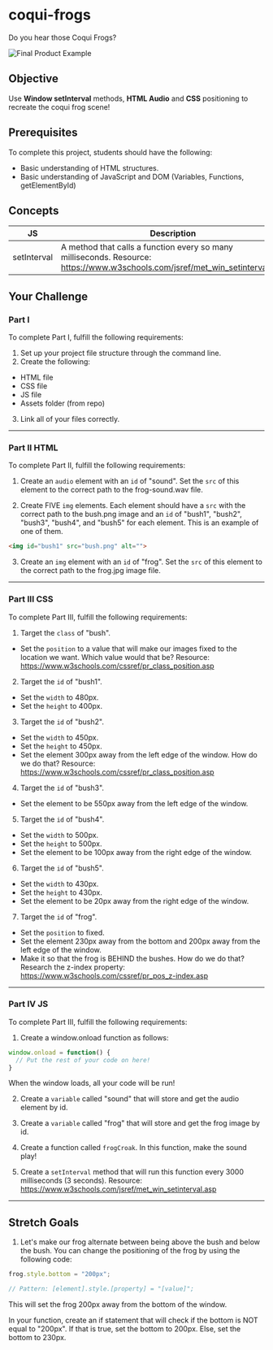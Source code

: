 # coqui-frogs

Do you hear those Coqui Frogs?

![Final Product Example](https://github.com/junior-devleague/coqui-frogs/blob/master/assets/example.png)

## Objective

Use **Window setInterval** methods, **HTML Audio** and **CSS** positioning to recreate the coqui frog scene!

## Prerequisites

To complete this project, students should have the following:
* Basic understanding of HTML structures.
* Basic understanding of JavaScript and DOM (Variables, Functions, getElementById)

## Concepts

JS | Description
---| -----------
setInterval | A method that calls a function every so many milliseconds. Resource: https://www.w3schools.com/jsref/met_win_setinterval.asp

## Your Challenge

### Part I

To complete Part I, fulfill the following requirements:
1. Set up your project file structure through the command line.
2. Create the following:
* HTML file
* CSS file
* JS file
* Assets folder (from repo)
3. Link all of your files correctly.

---

### Part II HTML

To complete Part II, fulfill the following requirements:

1. Create an ```audio``` element with an ```id``` of "sound". Set the ```src``` of this element to the correct path to the frog-sound.wav file.

2. Create FIVE ```img``` elements. Each element should have a ```src``` with the correct path to the bush.png image and an ```id``` of "bush1", "bush2", "bush3", "bush4", and "bush5" for each element. This is an example of one of them.

``` html
<img id="bush1" src="bush.png" alt="">
```

3. Create an ```img``` element with an ```id``` of "frog". Set the ```src``` of this element to the correct path to the frog.jpg image file.

---

### Part III CSS

To complete Part III, fulfill the following requirements:
1. Target the ```class``` of "bush".
* Set the ```position``` to a value that will make our images fixed to the location we want. Which value would that be? Resource: https://www.w3schools.com/cssref/pr_class_position.asp

2. Target the ```id``` of "bush1".
* Set the ```width``` to 480px.
* Set the ```height``` to 400px.

3. Target the ```id``` of "bush2".
* Set the ```width``` to 450px.
* Set the ```height``` to 450px.
* Set the element 300px away from the left edge of the window. How do we do that? Resource: https://www.w3schools.com/cssref/pr_class_position.asp

4. Target the ```id``` of "bush3".
* Set the element to be 550px away from the left edge of the window.

5. Target the ```id``` of "bush4".
* Set the ```width``` to 500px.
* Set the ```height``` to 500px.
* Set the element to be 100px away from the right edge of the window.

6. Target the ```id``` of "bush5".
* Set the ```width``` to 430px.
* Set the ```height``` to 430px.
* Set the element to be 20px away from the right edge of the window.

7. Target the ```id``` of "frog".
* Set the ```position``` to fixed.
* Set the element 230px away from the bottom and 200px away from the left edge of the window.
* Make it so that the frog is BEHIND the bushes. How do we do that? Research the z-index property: https://www.w3schools.com/cssref/pr_pos_z-index.asp

---

### Part IV JS

To complete Part III, fulfill the following requirements:
1. Create a window.onload function as follows:

``` javascript
window.onload = function() {
  // Put the rest of your code on here!
}
```
When the window loads, all your code will be run!

2. Create a ```variable``` called "sound" that will store and get the audio element by id.

3. Create a ```variable``` called "frog" that will store and get the frog image by id.

4. Create a function called ```frogCroak```. In this function, make the sound play!

5. Create a ```setInterval``` method that will run this function every 3000 milliseconds (3 seconds). Resource: https://www.w3schools.com/jsref/met_win_setinterval.asp

---

## Stretch Goals
1. Let's make our frog alternate between being above the bush and below the bush. You can change the positioning of the frog by using the following code:

``` javascript
frog.style.bottom = "200px";

// Pattern: [element].style.[property] = "[value]";
```
This will set the frog 200px away from the bottom of the window.

In your function, create an if statement that will check if the bottom is NOT equal to "200px". If that is true, set the bottom to 200px. Else, set the bottom to 230px.
